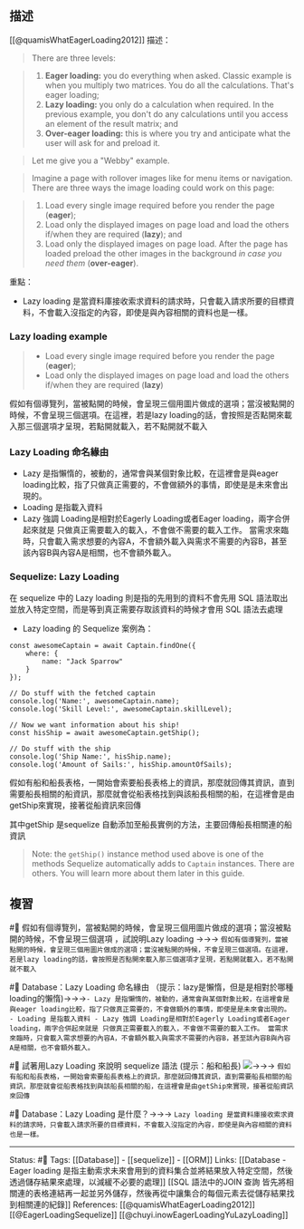 
## 描述


[[@quamisWhatEagerLoading2012]] 描述：
> There are three levels:

> 1.  **Eager loading:** you do everything when asked. Classic example is when you multiply two matrices. You do all the calculations. That's eager loading;
> 2.  **Lazy loading:** you only do a calculation when required. In the previous example, you don't do any calculations until you access an element of the result matrix; and
> 3.  **Over-eager loading:** this is where you try and anticipate what the user will ask for and preload it.

> Let me give you a "Webby" example.

> Imagine a page with rollover images like for menu items or navigation. There are three ways the image loading could work on this page:

> 1.  Load every single image required before you render the page (**eager**);
> 2.  Load only the displayed images on page load and load the others if/when they are required (**lazy**); and
> 3.  Load only the displayed images on page load. After the page has loaded preload the other images in the background _in case you need them_ (**over-eager**).


重點：
-  Lazy loading 是當資料庫接收索求資料的請求時，只會載入請求所要的目標資料，不會載入沒指定的內容，即使是與內容相關的資料也是一樣。

### Lazy loading example

> -   Load every single image required before you render the page (**eager**);
> -   Load only the displayed images on page load and load the others if/when they are required (**lazy**)

假如有個導覽列，當被點開的時候，會呈現三個用圖片做成的選項；當沒被點開的時候，不會呈現三個選項。在這裡，若是lazy loading的話，會按照是否點開來載入那三個選項才呈現，若點開就載入，若不點開就不載入



### Lazy Loading 命名緣由
- Lazy 是指懶惰的，被動的，通常會與某個對象比較，在這裡會是與eager loading比較，指了只做真正需要的，不會做額外的事情，即使是是未來會出現的。
- Loading 是指載入資料
- Lazy 強調 Loading是相對於Eagerly Loading或者Eager loading，兩字合併起來就是 只做真正需要載入的載入，不會做不需要的載入工作。 當需求來臨時，只會載入需求想要的內容A，不會額外載入與需求不需要的內容B，甚至該內容B與內容A是相關，也不會額外載入。



### Sequelize: Lazy Loading
在 sequelize 中的 Lazy loading 則是指的先用到的資料不會先用 SQL 語法取出並放入特定空間，而是等到真正需要存取該資料的時候才會用 SQL 語法去處理


- Lazy loading 的 Sequelize 案例為：
```
const awesomeCaptain = await Captain.findOne({
	where: {
		name: "Jack Sparrow"
	}
});

// Do stuff with the fetched captain
console.log('Name:', awesomeCaptain.name);
console.log('Skill Level:', awesomeCaptain.skillLevel);

// Now we want information about his ship!
const hisShip = await awesomeCaptain.getShip();

// Do stuff with the ship
console.log('Ship Name:', hisShip.name);
console.log('Amount of Sails:', hisShip.amountOfSails);
```

假如有船和船長表格，一開始會索要船長表格上的資訊，那麼就回傳其資訊，直到需要船長相關的船資訊，那麼就會從船表格找到與該船長相關的船，在這裡會是由getShip來實現，接著從船資訊來回傳

其中getShip 是sequelize 自動添加至船長實例的方法，主要回傳船長相關連的船資訊
> Note: the `getShip()` instance method used above is one of the methods Sequelize automatically adds to `Captain` instances. There are others. You will learn more about them later in this guide.




## 複習
#🧠  假如有個導覽列，當被點開的時候，會呈現三個用圖片做成的選項；當沒被點開的時候，不會呈現三個選項 ，試說明Lazy loading ->->-> `假如有個導覽列，當被點開的時候，會呈現三個用圖片做成的選項；當沒被點開的時候，不會呈現三個選項。在這裡，若是lazy loading的話，會按照是否點開來載入那三個選項才呈現，若點開就載入，若不點開就不載入`
<!--SR:!2022-07-17,24,250-->

#🧠  Database：Lazy Loading 命名緣由 （提示：lazy是懶惰，但是是相對於哪種loading的懶惰)->->->`- Lazy 是指懶惰的，被動的，通常會與某個對象比較，在這裡會是與eager loading比較，指了只做真正需要的，不會做額外的事情，即使是是未來會出現的。 - Loading 是指載入資料 - Lazy 強調 Loading是相對於Eagerly Loading或者Eager loading，兩字合併起來就是 只做真正需要載入的載入，不會做不需要的載入工作。 當需求來臨時，只會載入需求想要的內容A，不會額外載入與需求不需要的內容B，甚至該內容B與內容A是相關，也不會額外載入。`
<!--SR:!2022-06-26,3,250-->


#🧠 試著用Lazy Loading 來說明 sequelize 語法 (提示：船和船長) ![](https://res.cloudinary.com/dqfxgtyoi/image/upload/v1654935600/blog/database/orm/sequelize-lazy-loading-example_kumr5g.png)->->-> `假如有船和船長表格，一開始會索要船長表格上的資訊，那麼就回傳其資訊，直到需要船長相關的船資訊，那麼就會從船表格找到與該船長相關的船，在這裡會是由getShip來實現，接著從船資訊來回傳`
<!--SR:!2022-06-30,12,248-->

#🧠 Database：Lazy Loading 是什麼？->->-> `Lazy loading 是當資料庫接收索求資料的請求時，只會載入請求所要的目標資料，不會載入沒指定的內容，即使是與內容相關的資料也是一樣。`
<!--SR:!2022-06-25,3,250-->






---
Status: #🌱 
Tags:
[[Database]] - [[sequelize]] - [[ORM]]
Links:
[[Database - Eager loading 是指主動索求未來會用到的資料集合並將結果放入特定空間，然後透過儲存結果來處理，以減緩不必要的處理]]
[[SQL 語法中的JOIN 查詢 皆先將相關連的表格連結再一起並另外儲存，然後再從中讓集合的每個元素去從儲存結果找到相關連的紀錄]]
References:
[[@quamisWhatEagerLoading2012]]
[[@EagerLoadingSequelize]]
[[@chuyi.inowEagerLoadingYuLazyLoading]]